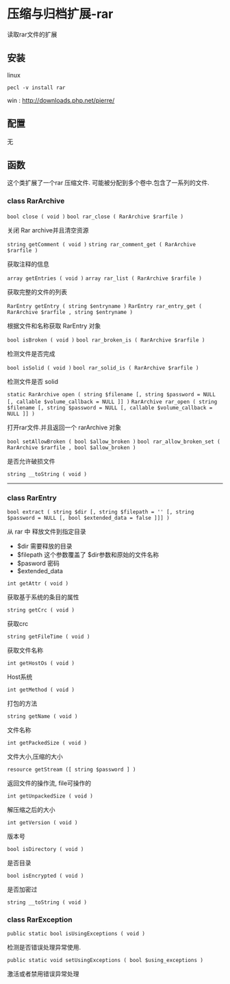 # 压缩与归档扩展-rar

读取rar文件的扩展



## 安装

linux
```
pecl -v install rar
```
win : http://downloads.php.net/pierre/

## 配置

无


## 函数

这个类扩展了一个rar 压缩文件. 可能被分配到多个卷中.包含了一系列的文件.

### class RarArchive

`bool close ( void )`
`bool rar_close ( RarArchive $rarfile )`

关闭 Rar archive并且清空资源

`string getComment ( void )`
`string rar_comment_get ( RarArchive $rarfile )`

获取注释的信息

`array getEntries ( void )`
`array rar_list ( RarArchive $rarfile )`

获取完整的文件的列表

`RarEntry getEntry ( string $entryname )`
`RarEntry rar_entry_get ( RarArchive $rarfile , string $entryname )`

根据文件和名称获取 RarEntry 对象

`bool isBroken ( void )`
`bool rar_broken_is ( RarArchive $rarfile )`

检测文件是否完成

`bool isSolid ( void )`
`bool rar_solid_is ( RarArchive $rarfile )`

检测文件是否 solid 

`static RarArchive open ( string $filename [, string $password = NULL [, callable $volume_callback = NULL ]] )`
`RarArchive rar_open ( string $filename [, string $password = NULL [, callable $volume_callback = NULL ]] )`

打开rar文件.并且返回一个 rarArchive 对象

`bool setAllowBroken ( bool $allow_broken )`
`bool rar_allow_broken_set ( RarArchive $rarfile , bool $allow_broken )`

是否允许破损文件

`string __toString ( void )`

---
### class RarEntry

`bool extract ( string $dir [, string $filepath = '' [, string $password = NULL [, bool $extended_data = false ]]] )`

从 rar 中 释放文件到指定目录
- $dir       需要释放的目录
- $filepath  这个参数覆盖了 $dir参数和原始的文件名称
- $pasword   密码
- $extended_data
                
`int getAttr ( void )`

获取基于系统的条目的属性

`string getCrc ( void )`

获取crc 

`string getFileTime ( void )`

获取文件名称 

`int getHostOs ( void )`

Host系统

`int getMethod ( void )`

打包的方法 

`string getName ( void )`

文件名称

`int getPackedSize ( void )`

文件大小,压缩的大小
 
`resource getStream ([ string $password ] )`

返回文件的操作流, file可操作的 

`int getUnpackedSize ( void )`

解压缩之后的大小 

`int getVersion ( void )`

版本号 

`bool isDirectory ( void )`

是否目录
 
`bool isEncrypted ( void )`

是否加密过 

`string __toString ( void )`


### class RarException

`public static bool isUsingExceptions ( void )`

检测是否错误处理异常使用.
 
`public static void setUsingExceptions ( bool $using_exceptions )`

激活或者禁用错误异常处理



